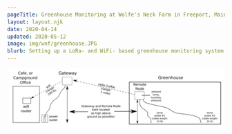 ```yaml
---
pageTitle: Greenhouse Monitoring at Wolfe's Neck Farm in Freeport, Maine (USA).
layout: layout.njk
date: 2020-04-14
updated: 2020-05-12
image: img/wnf/greenhouse.JPG
blurb: Setting up a LoRa- and WiFi- based greenhouse monitoring system. 
---
```


<!--<img src="/img/wnf/wnf_gateway_location.png">-->

<img src="/img/wnf/greenhouse_diagram.png">
